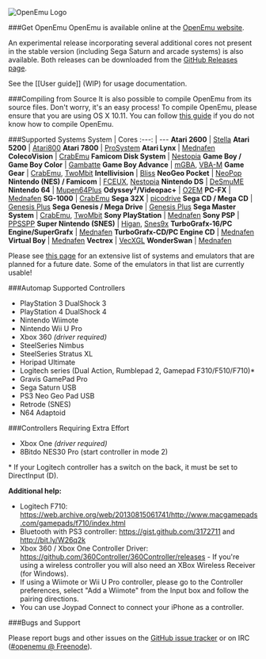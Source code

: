 ![OpenEmu Logo](http://i.imgur.com/I0vCcEj.png)

###Get OpenEmu
OpenEmu is available online at the [OpenEmu website](http://openemu.org).

An experimental release incorporating several additional cores not present in the stable version (including Sega Saturn and arcade systems) is also available. Both releases can be downloaded from the [GitHub Releases page](https://github.com/OpenEmu/OpenEmu/releases).

See the [[User guide]] (WIP) for usage documentation.

###Compiling from Source
It is also possible to compile OpenEmu from its source files. Don't worry, it's an easy process! To compile OpenEmu, please ensure that you are using OS X 10.11. You can follow [this guide](https://github.com/OpenEmu/OpenEmu/wiki/Compiling-From-Source-Guide) if you do not know how to compile OpenEmu.

###Supported Systems
System | Cores
:---: | ---
**Atari 2600** | [Stella](http://sourceforge.net/projects/stella/)
**Atari 5200** | [Atari800](http://sourceforge.net/projects/atari800/)
**Atari 7800** | [ProSystem](https://github.com/raz0red/wii7800)
**Atari Lynx** | [Mednafen](http://mednafen.sourceforge.net/)
**ColecoVision** | [CrabEmu](http://crabemu.sourceforge.net/)
**Famicom Disk System** | [Nestopia](http://nestopia.sourceforge.net/)
**Game Boy / Game Boy Color** | [Gambatte](https://github.com/sinamas/gambatte)
**Game Boy Advance** | [mGBA](https://mgba.io/), [VBA-M](http://sourceforge.net/projects/vbam/)
**Game Gear** | [CrabEmu](http://crabemu.sourceforge.net/), [TwoMbit](http://sourceforge.net/projects/twombit/)
**Intellivision** | [Bliss](https://github.com/jeremiah-sypult/BlissEmu)
**NeoGeo Pocket** | [NeoPop](http://neopop.emuxhaven.net/)
**Nintendo (NES) / Famicom** | [FCEUX](http://sourceforge.net/projects/fceultra/), [Nestopia](http://nestopia.sourceforge.net/)
**Nintendo DS** | [DeSmuME](http://desmume.org/)
**Nintendo 64** | [Mupen64Plus](https://github.com/mupen64plus)
**Odyssey²/Videopac+** | [O2EM](http://sourceforge.net/projects/o2em/)
**PC-FX** | [Mednafen](http://mednafen.sourceforge.net/)
**SG-1000** | [CrabEmu](http://crabemu.sourceforge.net/)
**Sega 32X** | [picodrive](https://github.com/notaz/picodrive)
**Sega CD / Mega CD** | [Genesis Plus](https://github.com/ekeeke/Genesis-Plus-GX)
**Sega Genesis / Mega Drive** | [Genesis Plus](https://github.com/ekeeke/Genesis-Plus-GX)
**Sega Master System** | [CrabEmu](http://crabemu.sourceforge.net/), [TwoMbit](http://sourceforge.net/projects/twombit/)
**Sony PlayStation** | [Mednafen](http://mednafen.sourceforge.net/)
**Sony PSP** | [PPSSPP](https://github.com/hrydgard/ppsspp)
**Super Nintendo (SNES)** | [Higan](http://byuu.org/), [Snes9x](https://github.com/snes9xgit/snes9x)
**TurboGrafx-16/PC Engine/SuperGrafx** | [Mednafen](http://mednafen.sourceforge.net/)
**TurboGrafx-CD/PC Engine CD** | [Mednafen](http://mednafen.sourceforge.net/)
**Virtual Boy** | [Mednafen](http://mednafen.sourceforge.net/)
**Vectrex** | [VecXGL](http://jum.pdroms.de/emulators/emul.html)
**WonderSwan** | [Mednafen](http://mednafen.sourceforge.net/)

Please see [this page](https://github.com/OpenEmu/OpenEmu/wiki/Console---Core-Plugin-Status-&-Wishlist) for an extensive list of systems and emulators that are planned for a future date. Some of the emulators in that list are currently usable!

###Automap Supported Controllers
* PlayStation 3 DualShock 3
* PlayStation 4 DualShock 4
* Nintendo Wiimote
* Nintendo Wii U Pro
* Xbox 360 *(driver required)*
* SteelSeries Nimbus
* SteelSeries Stratus XL
* Horipad Ultimate
* Logitech series (Dual Action, Rumblepad 2, Gamepad F310/F510/F710)\*
* Gravis GamePad Pro
* Sega Saturn USB
* PS3 Neo Geo Pad USB
* Retrode (SNES)
* N64 Adaptoid

###Controllers Requiring Extra Effort
* Xbox One *(driver required)*
* 8Bitdo NES30 Pro (start controller in mode 2)

\* If your Logitech controller has a switch on the back, it must be set to DirectInput (D).

**Additional help:**
* Logitech F710: https://web.archive.org/web/20130815061741/http://www.macgamepads.com/gamepads/f710/index.html
* Bluetooth with PS3 controller: https://gist.github.com/3172711 and http://bit.ly/W26q2k
* Xbox 360 / Xbox One Controller Driver: https://github.com/360Controller/360Controller/releases - If you're using a wireless controller you will also need an XBox Wireless Receiver (for Windows).
* If using a Wiimote or Wii U Pro controller, please go to the Controller preferences, select "Add a Wiimote" from the Input box and follow the pairing directions.
* You can use Joypad Connect to connect your iPhone as a controller.

###Bugs and Support

Please report bugs and other issues on the [GitHub issue tracker](https://github.com/OpenEmu/OpenEmu/issues) or on IRC ([#openemu @ Freenode](http://webchat.freenode.net/?channels=openemu)).